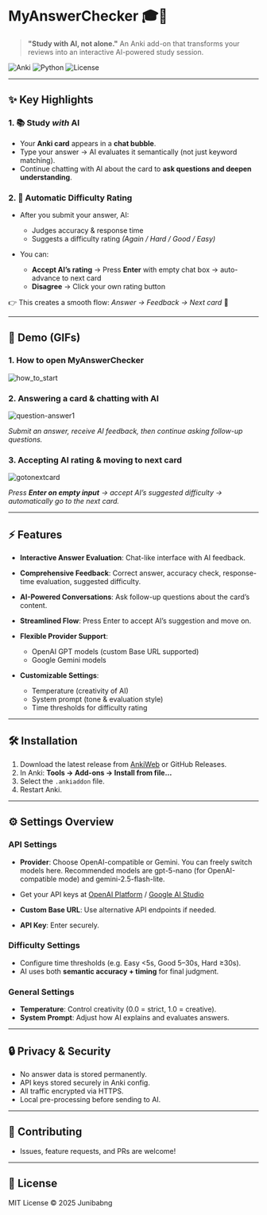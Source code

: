 # MyAnswerChecker 🎓🤖

> **"Study with AI, not alone."**
> An Anki add-on that transforms your reviews into an interactive AI-powered study session.

![Anki](https://img.shields.io/badge/Anki-2.1.55+-blue?logo=ankidroid)
![Python](https://img.shields.io/badge/Python-3.9+-yellow?logo=python)
![License](https://img.shields.io/github/license/Junibabng/MyAnswerChecker)

---

## ✨ Key Highlights

### 1. 📚 Study *with* AI

* Your **Anki card** appears in a **chat bubble**.
* Type your answer → AI evaluates it semantically (not just keyword matching).
* Continue chatting with AI about the card to **ask questions and deepen understanding**.

### 2. 🎯 Automatic Difficulty Rating

* After you submit your answer, AI:

  * Judges accuracy & response time
  * Suggests a difficulty rating *(Again / Hard / Good / Easy)*
* You can:

  * **Accept AI’s rating** → Press **Enter** with empty chat box → auto-advance to next card
  * **Disagree** → Click your own rating button

👉 This creates a smooth flow: *Answer → Feedback → Next card* 🚀

---

## 🎥 Demo (GIFs)

### 1. How to open MyAnswerChecker


![how_to_start](https://github.com/user-attachments/assets/60d70790-bf2a-46fd-8baa-afbb364ddd89)


### 2. Answering a card & chatting with AI

![question-answer1](https://github.com/user-attachments/assets/4874475a-01ef-4e85-a659-51d0214601d8)

*Submit an answer, receive AI feedback, then continue asking follow-up questions.*

### 3. Accepting AI rating & moving to next card

![gotonextcard](https://github.com/user-attachments/assets/cb1663ca-5e18-44bd-9c85-4c0d5c50cb79)

*Press **Enter on empty input** → accept AI’s suggested difficulty → automatically go to the next card.*

---

## ⚡ Features

* **Interactive Answer Evaluation**: Chat-like interface with AI feedback.
* **Comprehensive Feedback**: Correct answer, accuracy check, response-time evaluation, suggested difficulty.
* **AI-Powered Conversations**: Ask follow-up questions about the card’s content.
* **Streamlined Flow**: Press Enter to accept AI’s suggestion and move on.
* **Flexible Provider Support**:

  * OpenAI GPT models (custom Base URL supported)
  * Google Gemini models
* **Customizable Settings**:

  * Temperature (creativity of AI)
  * System prompt (tone & evaluation style)
  * Time thresholds for difficulty rating

---

## 🛠️ Installation

1. Download the latest release from [AnkiWeb](https://ankiweb.net/shared/info/1043318428) or GitHub Releases.
2. In Anki: **Tools → Add-ons → Install from file…**
3. Select the `.ankiaddon` file.
4. Restart Anki.

---

## ⚙️ Settings Overview

### API Settings

* **Provider**: Choose OpenAI-compatible or Gemini. You can freely switch models here. Recommended models are gpt-5-nano (for OpenAI-compatible mode) and gemini-2.5-flash-lite.
* Get your API keys at [OpenAI Platform](https://platform.openai.com/api-keys) / [Google AI Studio](https://aistudio.google.com/apikey)

* **Custom Base URL**: Use alternative API endpoints if needed.
* **API Key**: Enter securely.

### Difficulty Settings

* Configure time thresholds (e.g. Easy <5s, Good 5–30s, Hard ≥30s).
* AI uses both **semantic accuracy + timing** for final judgment.

### General Settings

* **Temperature**: Control creativity (0.0 = strict, 1.0 = creative).
* **System Prompt**: Adjust how AI explains and evaluates answers.

---

## 🔒 Privacy & Security

* No answer data is stored permanently.
* API keys stored securely in Anki config.
* All traffic encrypted via HTTPS.
* Local pre-processing before sending to AI.

---

## 🤝 Contributing

* Issues, feature requests, and PRs are welcome!

---

## 📜 License

MIT License © 2025 Junibabng
